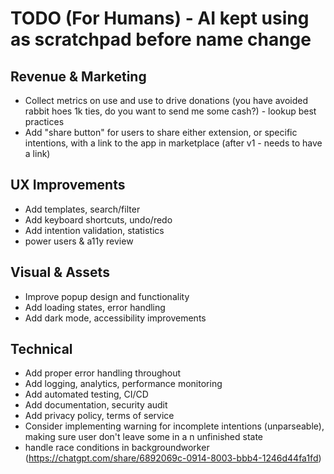 # TODO (For Humans) - AI kept using as scratchpad before name change

## Revenue & Marketing

- Collect metrics on use and use to drive donations (you have avoided rabbit hoes 1k ties, do you want to send me some cash?) - lookup best practices
- Add "share button" for users to share either extension, or specific intentions, with a link to the app in marketplace (after v1 - needs to have a link)

## UX Improvements

- Add templates, search/filter
- Add keyboard shortcuts, undo/redo
- Add intention validation, statistics
- power users & a11y review

## Visual & Assets

- Improve popup design and functionality
- Add loading states, error handling
- Add dark mode, accessibility improvements

## Technical

- Add proper error handling throughout
- Add logging, analytics, performance monitoring
- Add automated testing, CI/CD
- Add documentation, security audit
- Add privacy policy, terms of service
- Consider implementing warning for incomplete intentions (unparseable), making sure user don't leave some in a n unfinished state
- handle race conditions in backgroundworker (https://chatgpt.com/share/6892069c-0914-8003-bbb4-1246d44fa1fd)
